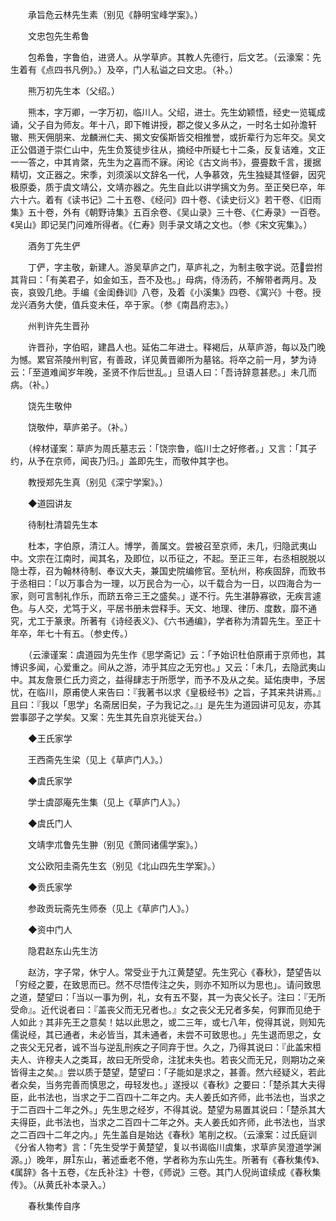 <!-- { "loadSidebar": true } -->
　　承旨危云林先生素（别见《静明宝峰学案》。）

　　文忠包先生希鲁

　　包希鲁，字鲁伯，进贤人。从学草庐。其教人先德行，后文艺。（云濠案：先生着有《点四书凡例》。）及卒，门人私谥之曰文忠。（补。）

　　熊万初先生本（父绍。）

　　熊本，字万卿，一字万初，临川人。父绍，进士。先生幼颖悟，经史一览辄成诵，父子自为师友。年十八，即下帷讲授，郡之俊乂多从之，一时名士如孙澹轩辙、熊天佣朋来、龙麟洲仁夫、揭文安傒斯皆交相推誉，或折辈行为忘年交。吴文正公倡道于崇仁山中，先生负笈徒步往从，摘经中所疑七十二条，反复诘难，文正一一答之，中其肯綮，先生为之喜而不寐。闲论《古文尚书》，亹亹数千言，援据精切，文正器之。宋季，刘须溪以文辞名一代，人争慕效，先生独疑其怪僻，因究极原委，质于虞文靖公，文靖亦器之。先生自此以讲学摛文为务。至正癸巳卒，年六十六。着有《读书记》二十五卷、《经问》四十卷、《读史衍义》若干卷、《旧雨集》五十卷，外有《朝野诗集》五百余卷、《吴山录》三十卷、《仁寿录》一百卷。《吴山》即记吴门问难所得者。《仁寿》则手录文靖之文也。（参《宋文宪集》。）

　　酒务丁先生俨

　　丁俨，字主敬，新建人。游吴草庐之门，草庐礼之，为制主敬字说。范尝拊其背曰：「有美君子，如金如玉，吾不及也。」母病，侍汤药，不解带者两月。及丧，哀毁几绝。手编《金闺彝训》八卷，及着《小溪集》四卷、《寓兴》十卷。授龙兴酒务大使，值兵变未任，卒于家。（参《南昌府志》。）

　　州判许先生晋孙

　　许晋孙，字伯昭，建昌人也。延佑二年进士。释褐后，从草庐游，每以及门晚为憾。累官茶陵州判官，有善政，详见黄晋卿所为墓铭。将卒之前一月，梦为诗云：「至道难闻岁年晚，圣贤不作后世乱。」旦语人曰：「吾诗辞意甚悲。」未几而病。（补。）

　　饶先生敬仲

　　饶敬仲，草庐弟子。（补。）

　　（梓材谨案：草庐为周氏墓志云：「饶宗鲁，临川士之好修者。」又言：「其子约，从予在京师，闻丧乃归。」盖即先生，而敬仲其字也。

　　教授郑先生真（别见《深宁学案》。）

　　◆道园讲友

　　待制杜清碧先生本

　　杜本，字伯原，清江人。博学，善属文。尝被召至京师，未几，归隐武夷山中。文宗在江南时，闻其名，及即位，以币征之，不起。至正三年，右丞相脱脱以隐士荐，召为翰林待制、奉议大夫，兼国史院编修官。至杭州，称疾固辞，而致书于丞相曰：「以万事合为一理，以万民合为一心，以千载合为一日，以四海合为一家，则可言制礼作乐，而跻五帝三王之盛矣。」遂不行。先生湛静寡欲，无疾言遽色。与人交，尤笃于义，平居书册未尝释手。天文、地理、律历、度数，靡不通究，尤工于篆隶。所著有《诗经表义》、《六书通编》，学者称为清碧先生。至正十年卒，年七十有五。（参史传。）

　　（云濠谨案：虞道园为先生作《思学斋记》云：「予始识杜伯原甫于京师也，其博识多闻，心爱重之。间从之游，沛乎其应之无穷也。」又云：「未几，去隐武夷山中。其友詹景仁氏力资之，益得肆志于所愿学，而予不及从之矣。延佑庚申，予居忧，在临川，原甫使人来告曰：『我著书以求《皇极经书》之旨，子其来共讲焉。』且曰：『我以「思学」名斋居旧矣，子为我记之。』」是先生为道园讲可见友，亦其尝事邵子之学矣。又案：先生其先自京兆徙天台。）

　　◆王氏家学

　　王西斋先生梁（见上《草庐门人》。）

　　◆虞氏家学

　　学士虞邵庵先生集（见上《草庐门人》。）

　　◆虞氏门人

　　文靖孛朮鲁先生翀（别见《萧同诸儒学案》。）

　　文公欧阳圭斋先生玄（别见《北山四先生学案》。）

　　◆贡氏家学

　　参政贡玩斋先生师泰（见上《草庐门人》。）

　　◆资中门人

　　隐君赵东山先生汸

　　赵汸，字子常，休宁人。常受业于九江黄楚望。先生究心《春秋》，楚望告以「穷经之要，在致思而已。然不尽悟传注之失，则亦不知所以为思也」。请问致思之道，楚望曰：「当以一事为例，礼，女有五不娶，其一为丧父长子。注曰：『无所受命』。近代说者曰：『盖丧父而无兄者也。』女之丧父无兄者多矣，何罪而见绝于人如此﹖其非先王之意矣！姑以此思之，或二三年，或七八年，傥得其说，则知先儒说经，其已通者，未必皆当，其未通者，未尝不可致思也。」先生退而思之，女之丧父无兄者，诚不当与逆乱刑疾之子同弃于世。久之，乃得其说曰：『此盖宋桓夫人、许穆夫人之类耳，故曰无所受命，注犹未失也。若丧父而无兄，则期功之亲皆得主之矣。』尝以质于楚望，楚望曰：「子能如是求之，甚善。然六经疑义，若此者众矣，当务完善而慎思之，毋轻发也。」遂授以《春秋》之要曰：「楚杀其大夫得臣，此书法也，当求之于二百四十二年之内。夫人姜氏如齐师，此书法也，当求之于二百四十二年之外。」先生思之经岁，不得其说。楚望为易置其说曰：「楚杀其大夫得臣，此书法也，当求之二百四十二年之外。夫人姜氏如齐师，此书法也，当求之二百四十二年之内。」先生盖自是始达《春秋》笔削之权。（云濠案：过氏庭训《分省人物考》言：「先生受学于黄楚望，复以书谒临川虞集，求草庐吴澄道学渊源。」）晚年，屏东山，著述垂老不倦，学者称为东山先生。所著有《春秋集传》、《属辞》各十五卷，《左氏补注》十卷，《师说》三卷。其门人倪尚谊续成《春秋集传》。（从黄氏补本录入。）

　　春秋集传自序

